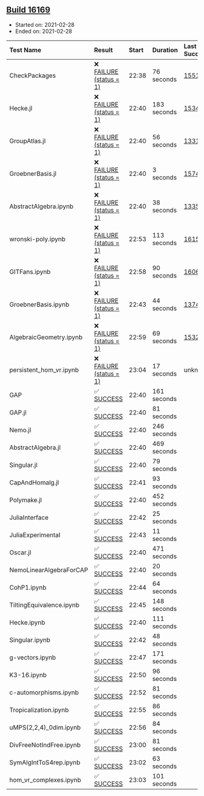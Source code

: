 ## [Build 16169](https://oscarci.mathematik.uni-kl.de/job/oscar/16169/)

* Started on: 2021-02-28
* Ended on: 2021-02-28

| Test Name    | Result | Start | Duration | Last Success | First Failure |
|:-------------|:-------|:------|:---------|:-------------|:--------------|
| CheckPackages | ❌ [FAILURE (status = 1)](https://oscarci.mathematik.uni-kl.de/job/oscar/16169/artifact/logs/build-16169/CheckPackages.log) | 22:38 | 76 seconds | [15514](https://oscarci.mathematik.uni-kl.de/job/oscar/15514/) | [15515](https://oscarci.mathematik.uni-kl.de/job/oscar/15515/) |
| Hecke.jl | ❌ [FAILURE (status = 1)](https://oscarci.mathematik.uni-kl.de/job/oscar/16169/artifact/logs/build-16169/Hecke.jl.log) | 22:40 | 183 seconds | [15344](https://oscarci.mathematik.uni-kl.de/job/oscar/15344/) | [15348](https://oscarci.mathematik.uni-kl.de/job/oscar/15348/) |
| GroupAtlas.jl | ❌ [FAILURE (status = 1)](https://oscarci.mathematik.uni-kl.de/job/oscar/16169/artifact/logs/build-16169/GroupAtlas.jl.log) | 22:40 | 56 seconds | [13311](https://oscarci.mathematik.uni-kl.de/job/oscar/13311/) | [13312](https://oscarci.mathematik.uni-kl.de/job/oscar/13312/) |
| GroebnerBasis.jl | ❌ [FAILURE (status = 1)](https://oscarci.mathematik.uni-kl.de/job/oscar/16169/artifact/logs/build-16169/GroebnerBasis.jl.log) | 22:40 | 3 seconds | [15745](https://oscarci.mathematik.uni-kl.de/job/oscar/15745/) | [15746](https://oscarci.mathematik.uni-kl.de/job/oscar/15746/) |
| AbstractAlgebra.ipynb | ❌ [FAILURE (status = 1)](https://oscarci.mathematik.uni-kl.de/job/oscar/16169/artifact/logs/build-16169/AbstractAlgebra.ipynb.log) | 22:40 | 38 seconds | [13355](https://oscarci.mathematik.uni-kl.de/job/oscar/13355/) | [13356](https://oscarci.mathematik.uni-kl.de/job/oscar/13356/) |
| wronski-poly.ipynb | ❌ [FAILURE (status = 1)](https://oscarci.mathematik.uni-kl.de/job/oscar/16169/artifact/logs/build-16169/wronski-poly.ipynb.log) | 22:53 | 113 seconds | [16155](https://oscarci.mathematik.uni-kl.de/job/oscar/16155/) | [16156](https://oscarci.mathematik.uni-kl.de/job/oscar/16156/) |
| GITFans.ipynb | ❌ [FAILURE (status = 1)](https://oscarci.mathematik.uni-kl.de/job/oscar/16169/artifact/logs/build-16169/GITFans.ipynb.log) | 22:58 | 90 seconds | [16068](https://oscarci.mathematik.uni-kl.de/job/oscar/16068/) | [16069](https://oscarci.mathematik.uni-kl.de/job/oscar/16069/) |
| GroebnerBasis.ipynb | ❌ [FAILURE (status = 1)](https://oscarci.mathematik.uni-kl.de/job/oscar/16169/artifact/logs/build-16169/GroebnerBasis.ipynb.log) | 22:43 | 44 seconds | [13748](https://oscarci.mathematik.uni-kl.de/job/oscar/13748/) | [13749](https://oscarci.mathematik.uni-kl.de/job/oscar/13749/) |
| AlgebraicGeometry.ipynb | ❌ [FAILURE (status = 1)](https://oscarci.mathematik.uni-kl.de/job/oscar/16169/artifact/logs/build-16169/AlgebraicGeometry.ipynb.log) | 22:59 | 69 seconds | [15322](https://oscarci.mathematik.uni-kl.de/job/oscar/15322/) | [15323](https://oscarci.mathematik.uni-kl.de/job/oscar/15323/) |
| persistent_hom_vr.ipynb | ❌ [FAILURE (status = 1)](https://oscarci.mathematik.uni-kl.de/job/oscar/16169/artifact/logs/build-16169/persistent_hom_vr.ipynb.log) | 23:04 | 17 seconds | unknown | unknown |
| GAP | ✅ [SUCCESS](https://oscarci.mathematik.uni-kl.de/job/oscar/16169/artifact/logs/build-16169/GAP.log) | 22:40 | 161 seconds |  |  |
| GAP.jl | ✅ [SUCCESS](https://oscarci.mathematik.uni-kl.de/job/oscar/16169/artifact/logs/build-16169/GAP.jl.log) | 22:40 | 81 seconds |  |  |
| Nemo.jl | ✅ [SUCCESS](https://oscarci.mathematik.uni-kl.de/job/oscar/16169/artifact/logs/build-16169/Nemo.jl.log) | 22:40 | 246 seconds |  |  |
| AbstractAlgebra.jl | ✅ [SUCCESS](https://oscarci.mathematik.uni-kl.de/job/oscar/16169/artifact/logs/build-16169/AbstractAlgebra.jl.log) | 22:40 | 469 seconds |  |  |
| Singular.jl | ✅ [SUCCESS](https://oscarci.mathematik.uni-kl.de/job/oscar/16169/artifact/logs/build-16169/Singular.jl.log) | 22:40 | 79 seconds |  |  |
| CapAndHomalg.jl | ✅ [SUCCESS](https://oscarci.mathematik.uni-kl.de/job/oscar/16169/artifact/logs/build-16169/CapAndHomalg.jl.log) | 22:41 | 93 seconds |  |  |
| Polymake.jl | ✅ [SUCCESS](https://oscarci.mathematik.uni-kl.de/job/oscar/16169/artifact/logs/build-16169/Polymake.jl.log) | 22:40 | 452 seconds |  |  |
| JuliaInterface | ✅ [SUCCESS](https://oscarci.mathematik.uni-kl.de/job/oscar/16169/artifact/logs/build-16169/JuliaInterface.log) | 22:42 | 25 seconds |  |  |
| JuliaExperimental | ✅ [SUCCESS](https://oscarci.mathematik.uni-kl.de/job/oscar/16169/artifact/logs/build-16169/JuliaExperimental.log) | 22:43 | 11 seconds |  |  |
| Oscar.jl | ✅ [SUCCESS](https://oscarci.mathematik.uni-kl.de/job/oscar/16169/artifact/logs/build-16169/Oscar.jl.log) | 22:40 | 471 seconds |  |  |
| NemoLinearAlgebraForCAP | ✅ [SUCCESS](https://oscarci.mathematik.uni-kl.de/job/oscar/16169/artifact/logs/build-16169/NemoLinearAlgebraForCAP.log) | 22:40 | 20 seconds |  |  |
| CohP1.ipynb | ✅ [SUCCESS](https://oscarci.mathematik.uni-kl.de/job/oscar/16169/artifact/logs/build-16169/CohP1.ipynb.log) | 22:44 | 64 seconds |  |  |
| TiltingEquivalence.ipynb | ✅ [SUCCESS](https://oscarci.mathematik.uni-kl.de/job/oscar/16169/artifact/logs/build-16169/TiltingEquivalence.ipynb.log) | 22:45 | 148 seconds |  |  |
| Hecke.ipynb | ✅ [SUCCESS](https://oscarci.mathematik.uni-kl.de/job/oscar/16169/artifact/logs/build-16169/Hecke.ipynb.log) | 22:40 | 111 seconds |  |  |
| Singular.ipynb | ✅ [SUCCESS](https://oscarci.mathematik.uni-kl.de/job/oscar/16169/artifact/logs/build-16169/Singular.ipynb.log) | 22:42 | 48 seconds |  |  |
| g-vectors.ipynb | ✅ [SUCCESS](https://oscarci.mathematik.uni-kl.de/job/oscar/16169/artifact/logs/build-16169/g-vectors.ipynb.log) | 22:47 | 171 seconds |  |  |
| K3-16.ipynb | ✅ [SUCCESS](https://oscarci.mathematik.uni-kl.de/job/oscar/16169/artifact/logs/build-16169/K3-16.ipynb.log) | 22:50 | 96 seconds |  |  |
| c-automorphisms.ipynb | ✅ [SUCCESS](https://oscarci.mathematik.uni-kl.de/job/oscar/16169/artifact/logs/build-16169/c-automorphisms.ipynb.log) | 22:52 | 81 seconds |  |  |
| Tropicalization.ipynb | ✅ [SUCCESS](https://oscarci.mathematik.uni-kl.de/job/oscar/16169/artifact/logs/build-16169/Tropicalization.ipynb.log) | 22:55 | 86 seconds |  |  |
| uMPS(2,2,4)_0dim.ipynb | ✅ [SUCCESS](https://oscarci.mathematik.uni-kl.de/job/oscar/16169/artifact/logs/build-16169/uMPS-2-2-4-_0dim.ipynb.log) | 22:56 | 84 seconds |  |  |
| DivFreeNotIndFree.ipynb | ✅ [SUCCESS](https://oscarci.mathematik.uni-kl.de/job/oscar/16169/artifact/logs/build-16169/DivFreeNotIndFree.ipynb.log) | 23:00 | 81 seconds |  |  |
| SymAlgIntToS4rep.ipynb | ✅ [SUCCESS](https://oscarci.mathematik.uni-kl.de/job/oscar/16169/artifact/logs/build-16169/SymAlgIntToS4rep.ipynb.log) | 23:02 | 63 seconds |  |  |
| hom_vr_complexes.ipynb | ✅ [SUCCESS](https://oscarci.mathematik.uni-kl.de/job/oscar/16169/artifact/logs/build-16169/hom_vr_complexes.ipynb.log) | 23:03 | 101 seconds |  |  |
